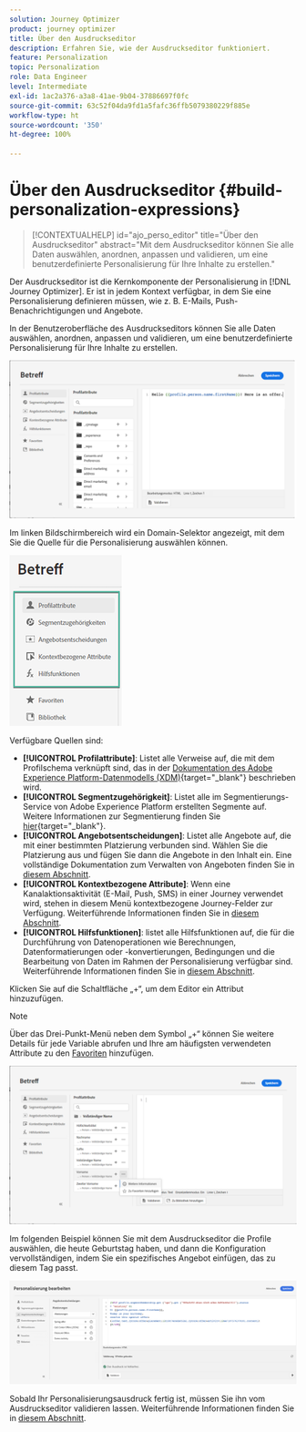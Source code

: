```yaml
---
solution: Journey Optimizer
product: journey optimizer
title: Über den Ausdruckseditor
description: Erfahren Sie, wie der Ausdruckseditor funktioniert.
feature: Personalization
topic: Personalization
role: Data Engineer
level: Intermediate
exl-id: 1ac2a376-a3a8-41ae-9b04-37886697f0fc
source-git-commit: 63c52f04da9fd1a5fafc36ffb5079380229f885e
workflow-type: ht
source-wordcount: '350'
ht-degree: 100%

---
```


# Über den Ausdruckseditor {#build-personalization-expressions}

>[!CONTEXTUALHELP]
>id="ajo_perso_editor"
>title="Über den Ausdruckseditor"
>abstract="Mit dem Ausdruckseditor können Sie alle Daten auswählen, anordnen, anpassen und validieren, um eine benutzerdefinierte Personalisierung für Ihre Inhalte zu erstellen."

Der Ausdruckseditor ist die Kernkomponente der Personalisierung in [!DNL Journey Optimizer]. Er ist in jedem Kontext verfügbar, in dem Sie eine Personalisierung definieren müssen, wie z. B. E-Mails, Push-Benachrichtigungen und Angebote.

In der Benutzeroberfläche des Ausdruckseditors können Sie alle Daten auswählen, anordnen, anpassen und validieren, um eine benutzerdefinierte Personalisierung für Ihre Inhalte zu erstellen.

![](assets/perso_ee1.png)

Im linken Bildschirmbereich wird ein Domain-Selektor angezeigt, mit dem Sie die Quelle für die Personalisierung auswählen können.

![](assets/perso_ee3.png)

Verfügbare Quellen sind:

* **[!UICONTROL Profilattribute]**: Listet alle Verweise auf, die mit dem Profilschema verknüpft sind, das in der [Dokumentation des Adobe Experience Platform-Datenmodells (XDM)](https://experienceleague.adobe.com/docs/experience-platform/xdm/home.html?lang=de){target=&quot;_blank&quot;} beschrieben wird.
* **[!UICONTROL Segmentzugehörigkeit]**: Listet alle im Segmentierungs-Service von Adobe Experience Platform erstellten Segmente auf. Weitere Informationen zur Segmentierung finden Sie [hier](https://experienceleague.adobe.com/docs/experience-platform/segmentation/home.html?lang=de){target=&quot;_blank&quot;}.
* **[!UICONTROL Angebotsentscheidungen]**: Listet alle Angebote auf, die mit einer bestimmten Platzierung verbunden sind. Wählen Sie die Platzierung aus und fügen Sie dann die Angebote in den Inhalt ein. Eine vollständige Dokumentation zum Verwalten von Angeboten finden Sie in [diesem Abschnitt](../design/deliver-personalized-offers.md).
* **[!UICONTROL Kontextbezogene Attribute]**: Wenn eine Kanalaktionsaktivität (E-Mail, Push, SMS) in einer Journey verwendet wird, stehen in diesem Menü kontextbezogene Journey-Felder zur Verfügung. Weiterführende Informationen finden Sie in [diesem Abschnitt](personalization-use-case.md).
* **[!UICONTROL Hilfsfunktionen]**: listet alle Hilfsfunktionen auf, die für die Durchführung von Datenoperationen wie Berechnungen, Datenformatierungen oder -konvertierungen, Bedingungen und die Bearbeitung von Daten im Rahmen der Personalisierung verfügbar sind. Weiterführende Informationen finden Sie in [diesem Abschnitt](functions/functions.md).

Klicken Sie auf die Schaltfläche „+“, um dem Editor ein Attribut hinzuzufügen.

>[!NOTE]
>
>Über das Drei-Punkt-Menü neben dem Symbol „+“ können Sie weitere Details für jede Variable abrufen und Ihre am häufigsten verwendeten Attribute zu den [Favoriten](personalization-favorites.md) hinzufügen.

![](assets/attribute-details.png)

Im folgenden Beispiel können Sie mit dem Ausdruckseditor die Profile auswählen, die heute Geburtstag haben, und dann die Konfiguration vervollständigen, indem Sie ein spezifisches Angebot einfügen, das zu diesem Tag passt.

![](assets/perso_ee2.png)

Sobald Ihr Personalisierungsausdruck fertig ist, müssen Sie ihn vom Ausdruckseditor validieren lassen. Weiterführende Informationen finden Sie in [diesem Abschnitt](personalization-validation.md).
